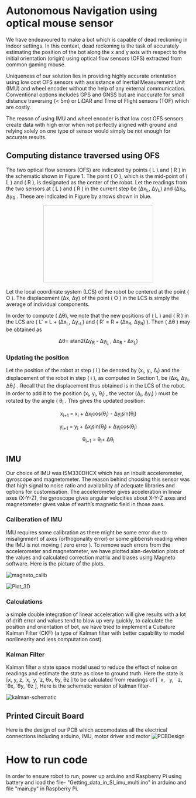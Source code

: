 
# Autonomous Navigation using optical mouse sensor

We have endeavoured to make a bot which is capable of dead reckoning in indoor
settings. In this context, dead reckoning is the task of accurately estimating the position of the bot along the x and y axis with respect to the initial orientation (origin) using optical flow sensors (OFS) extracted from common gaming mouse. 

Uniqueness of our solution lies in providing highly accurate orientation using low cost OFS sensors with assisstance of Inertial Measurement Unit (IMU) and wheel encoder without the help of any external communication. Conventional options includes GPS and GNSS but are inaccurate for small distance traversing (< 5m) or  LiDAR and Time of Flight sensors (TOF) which are costly. 

The reason of using IMU and wheel encoder is that low cost OFS sensors create data with high error when not perfectly aligned with ground and relying solely on one type of sensor would simply be not enough for accurate results.

## Computing distance traversed using OFS

The two optical flow sensors (OFS) are indicated by points ( L \ and ( R ) in the schematic shown in Figure 1\. The point ( O ), which is the mid-point of ( L ) and ( R ), is designated as the center of the robot. Let the readings from the two sensors at ( L ) and ( R ) in the current step be (Δx<sub>L</sub>, Δy<sub>L</sub>)  and (Δx<sub>R</sub>, Δy<sub>R</sub> . These are indicated in Figure by arrows shown in blue.

<p align="center">
<img width = "300" height = "209" ![image](assets/optical_flow.png) >
</p>                            

Let the local coordinate system (LCS) of the robot be centered at the point ( O ). The displacement (Δx, Δy)  of the point ( O ) in the LCS is simply the average of individual components.

In order to compute ( Δθ), we note that the new positions of ( L ) and ( R ) in the LCS are ( L' = L + (Δx<sub>L</sub>, Δy_<sub>L</sub>)  and ( R' = R + (Δx<sub>R</sub>,  Δy<sub>R</sub>) \). Then \( Δθ ) may be obtained as

<p align="center"> Δθ= atan2(Δy<sub>R</sub> - Δy<sub>L</sub> , Δx<sub>R</sub> - Δx<sub>L</sub>) </p>


### Updating the position
Let the position of the robot at step ( i ) be denoted by  (x<sub>i</sub>, y<sub>i</sub>, Δ<sub>i</sub>)  and the displacement of the robot in step ( i ), as computed in Section 1, be (Δx<sub>i</sub>, Δy<sub>i</sub>, Δθ<sub>i</sub>) . Recall that the displacement thus obtained is in the LCS of the robot. In order to add it to the position  (x<sub>i</sub>, y<sub>i</sub>, θ<sub>i</sub>) , the vector (Δ<sub>i</sub>, Δy<sub>i</sub>) \) must be rotated by the angle \( θ<sub>i</sub> . This gives the updated position:
                        
<p align="center"> x<sub>i+1</sub> = x<sub>i</sub> + Δx<sub>i</sub>cos(θ<sub>i</sub>) - Δy<sub>i</sub>sin(θ<sub>i</sub>) </p>
<p align="center"> y<sub>i+1</sub> = y<sub>i</sub> + Δx<sub>i</sub>sin(θ<sub>i</sub>) + Δy<sub>i</sub>cos(θ<sub>i</sub>) </p>
<p align="center"> θ<sub>i+1</sub> = θ<sub>i</sub>+ Δθ<sub>i</sub> </p>


## IMU 
Our choice of IMU was ISM330DHCX which has an inbuilt accelerometer, gyroscope and magnetometer. The reason behind choosing this sensor was that high signal to noise ratio and availability of adequate libraries and options for customisation. The accelerometer gives acceleration in linear axes (X-Y-Z), the gyroscope gives angular velocities about X-Y-Z axes and magnetometer gives value of earth’s magnetic field in those axes.

### Caliberation of IMU
IMU requires some calibration as there might be some error due to misalignment of axes (orthogonality error) or some gibberish reading when the IMU is not moving ( zero error ). To remove such errors from the accelerometer and magnetometer, we have plotted alan-deviation plots of the values and calculated correction matrix and biases using Magneto software. Here is the picture of the plots.

![magneto_calib](https://github.com/user-attachments/assets/ff57cb6f-e66d-4eb5-bb3b-0b57cf741f1a) 

![Plot_3D](https://github.com/user-attachments/assets/18d404e4-b5ac-4399-aa04-4e916c2077d7) 

### Calculations
a simple double integration of linear acceleration will give results with a lot of drift error and values tend to blow up very quickly, to calculate the position and orientation of bot, we have tried to implement a Cubature Kalman Filter (CKF) (a type of Kalman filter with better capability to model nonlinearity and less computation cost).

### Kalman Filter
Kalman filter a state space model used to reduce the effect of noise on readings and estimate the state as close to ground truth. Here the state is [x, y, z, ˙x, ˙y, ˙z, θx, θy, θz ] to be calculated from readings of [¨x, ¨y, ¨z, ˙θx, ˙θy, ˙θz ], Here is the schematic version of kalman filter- 

  ![kalman-schematic](https://github.com/user-attachments/assets/7874e0d4-4339-4a1a-8b73-076d00ce0872) 


## Printed Circuit Board
Here is the design of our PCB which accomodates all the electrical connections including arduino, IMU, motor driver and motor
![PCBDesign](https://github.com/user-attachments/assets/600325bf-d160-4d07-abf2-c7197590886d) 

# How to run code
In order to ensure robot to run, power up arduino and Raspberry Pi using battery and load the file- "Getting_data_in_SI_imu_multi.ino" in arduino and file "main.py" in Raspberry Pi.


